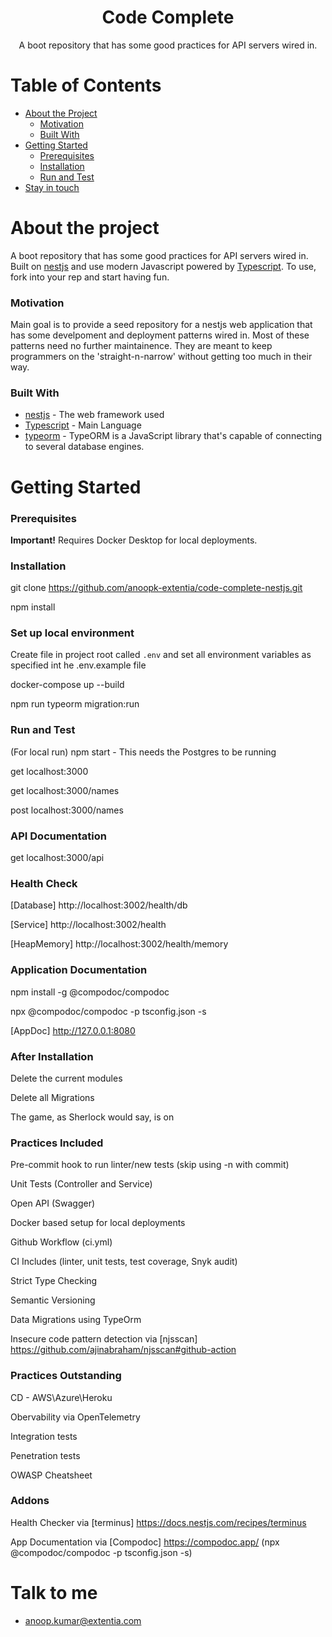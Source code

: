 
<p align="center">
  <h1 align="center">Code Complete</h1>

  <p align="center">
    A boot repository that has some good practices for API servers wired in.
    <br />
  </p>
</p>

<!-- TABLE OF CONTENTS -->
# Table of Contents

* [About the Project](#about-the-project)
  * [Motivation](#motivation)
  * [Built With](#built-with)
* [Getting Started](#getting-started)
  * [Prerequisites](#prerequisites)
  * [Installation](#installation)
  * [Run and Test](#run-and-test)
* [Stay in touch](#stay-in-touch)


# About the project
A boot repository that has some good practices for API servers wired in. Built on [nestjs](https://nestjs.org/) and use modern Javascript powered by 
[Typescript](https://www.typescriptlang.org/). 
To use, fork into your rep and start having fun.

### Motivation
Main goal is to provide a seed repository for a nestjs web application that has some develpoment and deployment patterns wired in. Most of these patterns need no further maintainence. They are meant to keep programmers on the 'straight-n-narrow' without getting too much in their way. 
   
### Built With

* [nestjs](https://nestjs.com/) - The web framework used
* [Typescript](https://www.typescriptlang.org/) - Main Language
* [typeorm](https://github.com/inversify/InversifyJS/) - TypeORM is a JavaScript library that's capable of connecting to several database engines.

# Getting Started

### Prerequisites

**Important!** Requires Docker Desktop for local deployments.

### Installation
git clone https://github.com/anoopk-extentia/code-complete-nestjs.git

npm install

### Set up local environment

Create file in project root called `.env` and set all environment variables as specified int he .env.example file

docker-compose up --build

npm run typeorm migration:run

### Run and Test
(For local run) npm start - This needs the Postgres to be running 

get localhost:3000

get localhost:3000/names

post localhost:3000/names

### API Documentation

get localhost:3000/api

### Health Check

[Database] http://localhost:3002/health/db

[Service] http://localhost:3002/health

[HeapMemory] http://localhost:3002/health/memory

### Application Documentation

npm install -g @compodoc/compodoc

npx @compodoc/compodoc -p tsconfig.json -s

[AppDoc] http://127.0.0.1:8080

### After Installation

Delete the current modules

Delete all Migrations

The game, as Sherlock would say, is on

### Practices Included

Pre-commit hook to run linter/new tests (skip using -n with commit)

Unit Tests (Controller and Service)

Open API (Swagger)

Docker based setup for local deployments

Github Workflow (ci.yml) 

CI Includes (linter, unit tests, test coverage, Snyk audit)

Strict Type Checking

Semantic Versioning

Data Migrations using TypeOrm

Insecure code pattern detection via [njsscan] https://github.com/ajinabraham/njsscan#github-action

### Practices Outstanding

CD - AWS\Azure\Heroku

Obervability via OpenTelemetry

Integration tests

Penetration tests

OWASP Cheatsheet

### Addons

Health Checker via [terminus] https://docs.nestjs.com/recipes/terminus

App Documentation via [Compodoc] https://compodoc.app/ (npx @compodoc/compodoc -p tsconfig.json -s)

# Talk to me

* anoop.kumar@extentia.com

